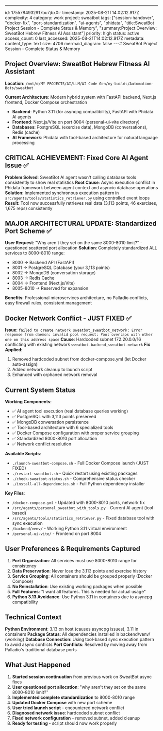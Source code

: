 ---
id: 1755784932917ou7jbx0ir
timestamp: 2025-08-21T14:02:12.917Z
complexity: 4
category: work
project: sweatbot
tags: ["session-handover", "docker-fix", "port-standardization", "ai-agents", "phidata", "title:SweatBot Project Session - Complete Status & Memory", "summary:Project Overview: SweatBot Hebrew Fitness AI Assistant"]
priority: high
status: active
access_count: 0
last_accessed: 2025-08-21T14:02:12.917Z
metadata:
  content_type: text
  size: 4706
  mermaid_diagram: false
---# SweatBot Project Session - Complete Status & Memory

## Project Overview: SweatBot Hebrew Fitness AI Assistant

**Location**: `/mnt/d/MY PROJECTS/AI/LLM/AI Code Gen/my-builds/Automation-Bots/sweatbot`

**Current Architecture**: Modern hybrid system with FastAPI backend, Next.js frontend, Docker Compose orchestration
- **Backend**: Python 3.11 (for asyncpg compatibility), FastAPI with Phidata AI agents
- **Frontend**: Next.js/Vite on port 8004 (personal-ui-vite directory)
- **Databases**: PostgreSQL (exercise data), MongoDB (conversations), Redis (cache)
- **AI Framework**: Phidata with tool-based architecture for natural language processing

## CRITICAL ACHIEVEMENT: Fixed Core AI Agent Issue ✅

**Problem Solved**: SweatBot AI agent wasn't calling database tools consistently to show real statistics
**Root Cause**: Async execution conflict in Phidata framework between agent context and asyncio database operations
**Solution**: Implemented synchronous execution pattern in `src/agents/tools/statistics_retriever.py` using controlled event loops
**Result**: Tool now successfully retrieves real data (3,113 points, 46 exercises, 1,675 reps) consistently

## MAJOR ARCHITECTURAL UPDATE: Standardized Port Scheme ✅

**User Request**: "Why aren't they set on the same 8000-8010 limit?" - questioned scattered port allocation
**Solution**: Completely standardized ALL services to 8000-8010 range:
- 8000 → Backend API (FastAPI)
- 8001 → PostgreSQL Database (your 3,113 points)
- 8002 → MongoDB (conversation storage)
- 8003 → Redis Cache
- 8004 → Frontend (Next.js/Vite)
- 8005-8010 → Reserved for expansion

**Benefits**: Professional microservices architecture, no Palladio conflicts, easy firewall rules, consistent management

## Docker Network Conflict - JUST FIXED ✅

**Issue**: `failed to create network sweatbot_sweatbot_network: Error response from daemon: invalid pool request: Pool overlaps with other one on this address space`
**Cause**: Hardcoded subnet 172.20.0.0/16 conflicting with existing network `sweatbot-backend_sweatbot-network`
**Fix Applied**: 
1. Removed hardcoded subnet from docker-compose.yml (let Docker auto-assign)
2. Added network cleanup to launch script
3. Enhanced with orphaned network removal

## Current System Status

**Working Components**:
- ✅ AI agent tool execution (real database queries working)
- ✅ PostgreSQL with 3,113 points preserved
- ✅ MongoDB conversation persistence
- ✅ Tool-based architecture with 6 specialized tools
- ✅ Docker Compose configuration with proper service grouping
- ✅ Standardized 8000-8010 port allocation
- ✅ Network conflict resolution

**Available Scripts**:
- `./launch-sweatbot-compose.sh` - Full Docker Compose launch (JUST FIXED)
- `./restart-sweatbot.sh` - Quick restart using existing packages
- `./check-sweatbot-status.sh` - Comprehensive status checker
- `./install-all-dependencies.sh` - Full Python dependency installer

**Key Files**:
- `/docker-compose.yml` - Updated with 8000-8010 ports, network fix
- `/src/agents/personal_sweatbot_with_tools.py` - Current AI agent (tool-based)
- `/src/agents/tools/statistics_retriever.py` - Fixed database tool with sync execution
- `/backend/venv/` - Working Python 3.11 virtual environment
- `/personal-ui-vite/` - Frontend on port 8004

## User Preferences & Requirements Captured

1. **Port Organization**: All services must use 8000-8010 range for consistency
2. **Data Preservation**: Never lose the 3,113 points and exercise history
3. **Service Grouping**: All containers should be grouped properly (Docker Compose)
4. **No Reinstallation**: Use existing working packages when possible
5. **Full Features**: "I want all features. This is needed for actual usage"
6. **Python 3.13 Avoidance**: Use Python 3.11 in containers due to asyncpg compatibility

## Technical Context

**Python Environment**: 3.13 on host (causes asyncpg issues), 3.11 in containers
**Package Status**: All dependencies installed in backend/venv/ (working)
**Database Connection**: Using tool-based sync execution pattern to avoid async conflicts
**Port Conflicts**: Resolved by moving away from Palladio's traditional database ports

## What Just Happened

1. **Started session continuation** from previous work on SweatBot async fixes
2. **User questioned port allocation**: "why aren't they set on the same 8000-8010 limit?"
3. **Implemented complete standardization** to 8000-8010 range
4. **Updated Docker Compose** with new port scheme
5. **User tried launch script** - encountered network conflict
6. **Diagnosed network issue**: hardcoded subnet conflict
7. **Fixed network configuration** - removed subnet, added cleanup
8. **Ready for testing** - script should now work properly